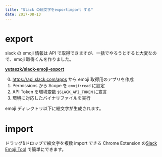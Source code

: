 ```yaml
---
title: "Slack の絵文字をexportimport する"
date: 2017-08-13
---
```


# export

slack の emoji 情報は API で取得できますが、一括でやろうとすると大変なので、emoji 取得くんを作りました。

**[yutaszk/slack-emoji-export](https://github.com/yutaszk/slack-emoji-export)**

0. https://api.slack.com/apps から emoji 取得用のアプリを作成
1. Permissions から Scope を `emoji:read` に設定
2. API Token を環境変数 `$SLACK_API_TOKEN` に宣言
3. 環境に対応したバイナリファイルを実行

emoji ディレクトリ以下に絵文字が生成されます。

# import

ドラッグ&ドロップで絵文字を複数 import できる Chrome Extension の[Slack Emoji Tool](https://chrome.google.com/webstore/detail/slack-emoji-tools/anchoacphlfbdomdlomnbbfhcmcdmjej) で簡単にできます。

